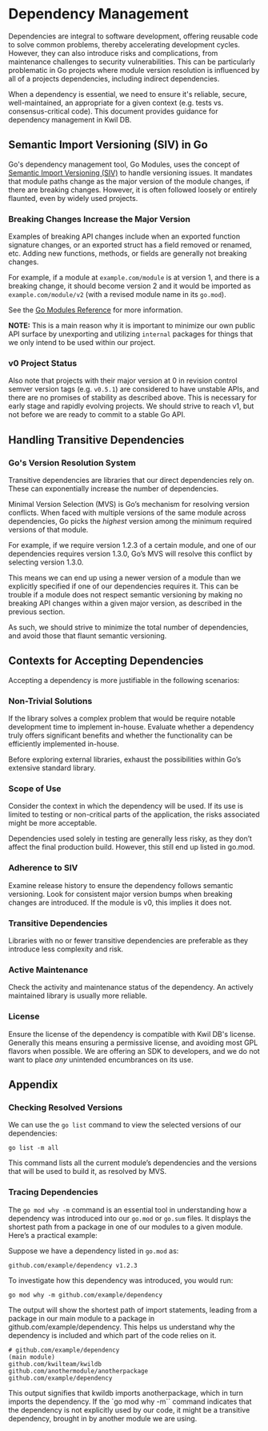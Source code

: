 # Dependency Management

Dependencies are integral to software development, offering reusable code to
solve common problems, thereby accelerating development cycles. However, they
can also introduce risks and complications, from maintenance challenges to
security vulnerabilities. This can be particularly problematic in Go projects
where module version resolution is influenced by all of a projects dependencies,
including indirect dependencies.

When a dependency is essential, we need to ensure it's reliable, secure,
well-maintained, an appropriate for a given context (e.g. tests vs.
consensus-critical code). This document provides guidance for dependency
management in Kwil DB.

## Semantic Import Versioning (SIV) in Go

Go's dependency management tool, Go Modules, uses the concept of [Semantic
Import Versioning (SIV)](https://research.swtch.com/vgo-import) to handle
versioning issues. It mandates that module paths change as the major version of
the module changes, if there are breaking changes. However, it is often followed
loosely or entirely flaunted, even by widely used projects.

### Breaking Changes Increase the Major Version

Examples of breaking API changes include when an exported function signature
changes, or an exported struct has a field removed or renamed, etc. Adding new
functions, methods, or fields are generally not breaking changes.

For example, if a module at `example.com/module` is at version 1, and there is a
breaking change, it should become version 2 and it would be imported as
`example.com/module/v2` (with a revised module name in its `go.mod`).

See the [Go Modules Reference](https://go.dev/ref/mod#versions) for more
information.

**NOTE:** This is a main reason why it is important to minimize our own public
API surface by unexporting and utilizing `internal` packages for things that we
only intend to be used within our project.

### v0 Project Status

Also note that projects with their major version at 0 in revision control semver
version tags (e.g. `v0.5.1`) are considered to have unstable APIs, and there are
no promises of stability as described above. This is necessary for early stage
and rapidly evolving projects. We should strive to reach v1, but not before we
are ready to commit to a stable Go API.

## Handling Transitive Dependencies

### Go's Version Resolution System

Transitive dependencies are libraries that our direct dependencies rely on.
These can exponentially increase the number of dependencies.

Minimal Version Selection (MVS) is Go’s mechanism for resolving version
conflicts. When faced with multiple versions of the same module across
dependencies, Go picks the *highest* version among the minimum required versions
of that module.

For example, if we require version 1.2.3 of a certain module, and one of our
dependencies requires version 1.3.0, Go’s MVS will resolve this conflict by
selecting version 1.3.0.

This means we can end up using a newer version of a module than we explicitly
specified if one of our dependencies requires it. This can be trouble if a
module does not respect semantic versioning by making no breaking API changes
within a given major version, as described in the previous section.

As such, we should strive to minimize the total number of dependencies, and avoid those that flaunt semantic versioning.

## Contexts for Accepting Dependencies

Accepting a dependency is more justifiable in the following scenarios:

### Non-Trivial Solutions

If the library solves a complex problem that would be require notable development time to implement in-house. Evaluate whether a dependency truly offers significant benefits and whether the functionality can be efficiently implemented in-house.

Before exploring external libraries, exhaust the possibilities within Go’s extensive standard library.

### Scope of Use

Consider the context in which the dependency will be used. If its use is limited to testing or non-critical parts of the application, the risks associated might be more acceptable.

Dependencies used solely in testing are generally less risky, as they don’t affect the final production build. However, this still end up listed in go.mod.

### Adherence to SIV

Examine release history to ensure the dependency follows semantic versioning.
Look for consistent major version bumps when breaking changes are introduced. If
the module is v0, this implies it does not.

### Transitive Dependencies

Libraries with no or fewer transitive dependencies are preferable as they introduce less complexity and risk.

### Active Maintenance

Check the activity and maintenance status of the dependency. An actively
maintained library is usually more reliable.

### License

Ensure the license of the dependency is compatible with Kwil DB's license.
Generally this means ensuring a permissive license, and avoiding most GPL
flavors when possible. We are offering an SDK to developers, and we do not want
to place *any* unintended encumbrances on its use.

## Appendix

### Checking Resolved Versions

We can use the `go list` command to view the selected versions of our
dependencies:

```shell
go list -m all
```

This command lists all the current module’s dependencies and the versions that
will be used to build it, as resolved by MVS.

### Tracing Dependencies

The `go mod why -m` command is an essential tool in understanding how a
dependency was introduced into our `go.mod` or `go.sum` files. It displays the
shortest path from a package in one of our modules to a given module. Here’s a
practical example:

Suppose we have a dependency listed in `go.mod` as:

```plaintext
github.com/example/dependency v1.2.3
```

To investigate how this dependency was introduced, you would run:

```plaintext
go mod why -m github.com/example/dependency
```

The output will show the shortest path of import statements, leading from a
package in our main module to a package in github.com/example/dependency. This
helps us understand why the dependency is included and which part of the code
relies on it.

```plaintext
# github.com/example/dependency
(main module)
github.com/kwilteam/kwildb
github.com/anothermodule/anotherpackage
github.com/example/dependency
```

This output signifies that kwildb imports anotherpackage, which in turn imports
the dependency. If the `go mod why -m`` command indicates that the dependency is
not explicitly used by our code, it might be a transitive dependency, brought
in by another module we are using.
